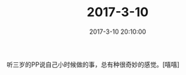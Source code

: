 ﻿---
title: "2017-3-10"
date: 2017-3-10 20:10:00
tags:
categories: 爸爸
---
听三岁的PP说自己小时候做的事，总有种很奇妙的感觉。[嘻嘻] 
